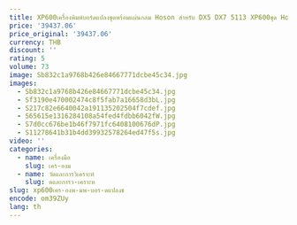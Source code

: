 ```yaml
---
title: XP600เครื่องพิมพ์บอร์ดแปลงชุดพร้อมแผ่นกลม Hoson สำหรับ DX5 DX7 5113 XP600ชุด Hoson XP600เมนบอร์ด
price: '39437.06'
price_original: '39437.06'
currency: THB
discount: ''
rating: 5
volume: 73
image: Sb832c1a9768b426e84667771dcbe45c34.jpg
images:
  - Sb832c1a9768b426e84667771dcbe45c34.jpg
  - Sf3190e470002474c8f5fab7a16658d3bL.jpg
  - S217c82e6640042a191135202504f7cdef.jpg
  - S65615e1316284108a54fed4fdbb6042fW.jpg
  - S7d0cc676be1b46f7971fc6408100676dP.jpg
  - S11278641b31b4dd39932578264ed47f5s.jpg
video: ''
categories:
  - name: เครื่องมือ
    slug: เคร-องม
  - name: วัดและการวิเคราะห์
    slug: ดและการว-เคราะห
slug: xp600เคร-องพ-มพ-บอร-ดแปลงช
encode: om39ZUy
lang: th
---
```

  